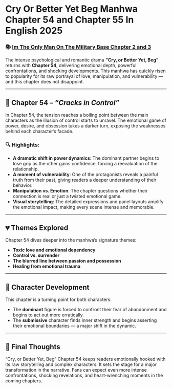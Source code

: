 # Cry Or Better Yet Beg Manhwa Chapter 54 and Chapter 55 In English 2025
<h3>📚 <a href="https://video2leaks.com/" rel="nofollow">Im The Only Man On The Military Base Chapter 2 and 3</a></h3>

The intense psychological and romantic drama **"Cry, or Better Yet, Beg"** returns with **Chapter 54**, delivering emotional depth, powerful confrontations, and shocking developments. This manhwa has quickly risen to popularity for its raw portrayal of love, manipulation, and vulnerability — and this chapter does not disappoint.

---

## 📖 Chapter 54 – *“Cracks in Control”*

In Chapter 54, the tension reaches a boiling point between the main characters as the illusion of control starts to unravel. The emotional game of power, desire, and obsession takes a darker turn, exposing the weaknesses behind each character’s facade.

### 🔍 Highlights:

* **A dramatic shift in power dynamics**: The dominant partner begins to lose grip as the other gains confidence, forcing a reevaluation of the relationship.
* **A moment of vulnerability**: One of the protagonists reveals a painful truth from their past, giving readers a deeper understanding of their behavior.
* **Manipulation vs. Emotion**: The chapter questions whether their connection is real or just a twisted emotional game.
* **Visual storytelling**: The detailed expressions and panel layouts amplify the emotional impact, making every scene intense and memorable.

---

## 💔 Themes Explored

Chapter 54 dives deeper into the manhwa’s signature themes:

* **Toxic love and emotional dependency**
* **Control vs. surrender**
* **The blurred line between passion and possession**
* **Healing from emotional trauma**

---

## 🧠 Character Development

This chapter is a turning point for both characters:

* The **dominant** figure is forced to confront their fear of abandonment and begins to act out more erratically.
* The **submissive** character finds inner strength and begins asserting their emotional boundaries — a major shift in the dynamic.

---

## 📝 Final Thoughts

“Cry, or Better Yet, Beg” Chapter 54 keeps readers emotionally hooked with its raw storytelling and complex characters. It sets the stage for a major transformation in the narrative. Fans can expect even more intense confrontations, shocking revelations, and heart-wrenching moments in the coming chapters.
